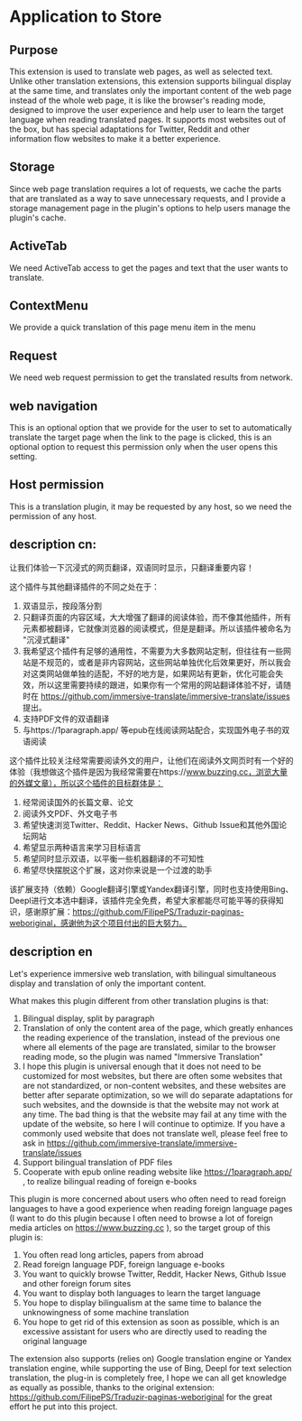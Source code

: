 # Application to Store


## Purpose

This extension is used to translate web pages, as well as selected text. Unlike other translation extensions, this extension supports bilingual display at the same time, and translates only the important content of the web page instead of the whole web page, it is like the browser's reading mode, designed to improve the user experience and help user to learn the target language when reading translated pages. It supports most websites out of the box, but has special adaptations for Twitter, Reddit and other information flow websites to make it a better experience.


## Storage

Since web page translation requires a lot of requests, we cache the parts that are translated as a way to save unnecessary requests, and I provide a storage management page in the plugin's options to help users manage the plugin's cache.


## ActiveTab

We need ActiveTab access to get the pages and text that the user wants to translate.

## ContextMenu

We provide a quick translation of this page menu item in the menu

## Request

We need web request permission to get the translated results from network.


## web navigation

This is an optional option that we provide for the user to set to automatically translate the target page when the link to the page is clicked, this is an optional option to request this permission only when the user opens this setting.


## Host permission

This is a translation plugin, it may be requested by any host, so we need the permission of any host.


## description cn:

让我们体验一下沉浸式的网页翻译，双语同时显示，只翻译重要内容！

这个插件与其他翻译插件的不同之处在于：

1. 双语显示，按段落分割
2. 只翻译页面的内容区域，大大增强了翻译的阅读体验，而不像其他插件，所有元素都被翻译，它就像浏览器的阅读模式，但是是翻译。所以该插件被命名为 "沉浸式翻译"
3. 我希望这个插件有足够的通用性，不需要为大多数网站定制，但往往有一些网站是不规范的，或者是非内容网站，这些网站单独优化后效果更好，所以我会对这类网站做单独的适配，不好的地方是，如果网站有更新，优化可能会失效，所以这里需要持续的跟进，如果你有一个常用的网站翻译体验不好，请随时在 https://github.com/immersive-translate/immersive-translate/issues 提出。
4. 支持PDF文件的双语翻译
5. 与https://1paragraph.app/ 等epub在线阅读网站配合，实现国外电子书的双语阅读

这个插件比较关注经常需要阅读外文的用户，让他们在阅读外文网页时有一个好的体验（我想做这个插件是因为我经常需要在https://www.buzzing.cc，浏览大量的外媒文章），所以这个插件的目标群体是：

1. 经常阅读国外的长篇文章、论文
2. 阅读外文PDF、外文电子书
3. 希望快速浏览Twitter、Reddit、Hacker News、Github Issue和其他外国论坛网站
4. 希望显示两种语言来学习目标语言
5. 希望同时显示双语，以平衡一些机器翻译的不可知性
6. 希望尽快摆脱这个扩展，这对你来说是一个过渡的助手

该扩展支持（依赖）Google翻译引擎或Yandex翻译引擎，同时也支持使用Bing、Deepl进行文本选中翻译，该插件完全免费，希望大家都能尽可能平等的获得知识，感谢原扩展：https://github.com/FilipePS/Traduzir-paginas-weboriginal，感谢他为这个项目付出的巨大努力。


## description en

Let's experience immersive web translation, with bilingual simultaneous display and translation of only the important content. 

What makes this plugin different from other translation plugins is that:

1. Bilingual display, split by paragraph
2. Translation of only the content area of the page, which greatly enhances the reading experience of the translation, instead of the previous one where all elements of the page are translated, similar to the browser reading mode, so the plugin was named "Immersive Translation"
3. I hope this plugin is universal enough that it does not need to be customized for most websites, but there are often some websites that are not standardized, or non-content websites, and these websites are better after separate optimization, so we will do separate adaptations for such websites, and the downside is that the website may not work at any time. The bad thing is that the website may fail at any time with the update of the website, so here I will continue to optimize. If you have a commonly used website that does not translate well, please feel free to ask in https://github.com/immersive-translate/immersive-translate/issues
4. Support bilingual translation of PDF files
5. Cooperate with epub online reading website like https://1paragraph.app/ , to realize bilingual reading of foreign e-books

This plugin is more concerned about users who often need to read foreign languages to have a good experience when reading foreign language pages (I want to do this plugin because I often need to browse a lot of foreign media articles on https://www.buzzing.cc ), so the target group of this plugin is:

1. You often read long articles, papers from abroad
2. Read foreign language PDF, foreign language e-books
3. You want to quickly browse Twitter, Reddit, Hacker News, Github Issue and other foreign forum sites
4. You want to display both languages to learn the target language
5. You hope to display bilingualism at the same time to balance the unknowingness of some machine translation
6. You hope to get rid of this extension as soon as possible, which is an excessive assistant for users who are directly used to reading the original language

The extension also supports (relies on) Google translation engine or Yandex translation engine, while supporting the use of Bing, Deepl for text selection translation, the plug-in is completely free, I hope we can all get knowledge as equally as possible, thanks to the original extension: https://github.com/FilipePS/Traduzir-paginas-weboriginal for the great effort he put into this project.
